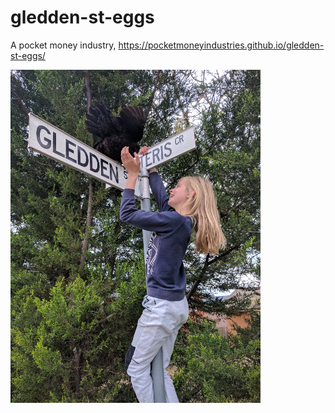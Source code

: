 # gledden-st-eggs

A pocket money industry, https://pocketmoneyindustries.github.io/gledden-st-eggs/

![girl putting a chicken on the Gledden street sign](putting_the_chicken_on_the_sign__sm.jpg)

